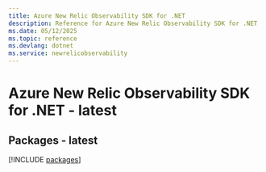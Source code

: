 ```yaml
---
title: Azure New Relic Observability SDK for .NET
description: Reference for Azure New Relic Observability SDK for .NET
ms.date: 05/12/2025
ms.topic: reference
ms.devlang: dotnet
ms.service: newrelicobservability
---
```

# Azure New Relic Observability SDK for .NET - latest
## Packages - latest
[!INCLUDE [packages](new-relic-observability-index.md)]
